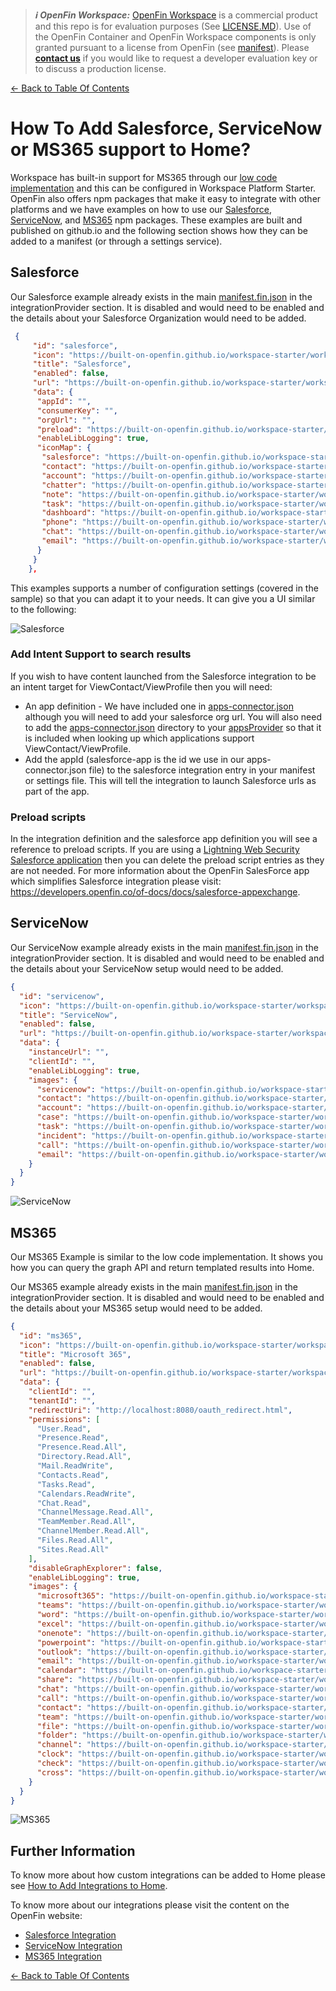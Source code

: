 > **_:information_source: OpenFin Workspace:_** [OpenFin Workspace](https://www.openfin.co/workspace/) is a commercial product and this repo is for evaluation purposes (See [LICENSE.MD](../LICENSE.MD)). Use of the OpenFin Container and OpenFin Workspace components is only granted pursuant to a license from OpenFin (see [manifest](../public/manifest.fin.json)). Please [**contact us**](https://www.openfin.co/workspace/poc/) if you would like to request a developer evaluation key or to discuss a production license.

[<- Back to Table Of Contents](../README.md)

# How To Add Salesforce, ServiceNow or MS365 support to Home?

Workspace has built-in support for MS365 through our [low code implementation](./how-to-setup-low-code-integrations.md) and this can be configured in Workspace Platform Starter. OpenFin also offers npm packages that make it easy to integrate with other platforms and we have examples on how to use our [Salesforce](../../integrate-with-salesforce/README.md), [ServiceNow](../../integrate-with-servicenow/README.md), and [MS365](../../integrate-with-ms365/README.md) npm packages. These examples are built and published on github.io and the following section shows how they can be added to a manifest (or through a settings service).

## Salesforce

Our Salesforce example already exists in the main [manifest.fin.json](../public/manifest.fin.json) in the integrationProvider section. It is disabled and would need to be enabled and the details about your Salesforce Organization would need to be added.

```json
 {
     "id": "salesforce",
     "icon": "https://built-on-openfin.github.io/workspace-starter/workspace/v19.1.0/integrate-with-salesforce/favicon.ico",
     "title": "Salesforce",
     "enabled": false,
     "url": "https://built-on-openfin.github.io/workspace-starter/workspace/v19.1.0/integrate-with-salesforce/js/modules/integrations/salesforce.bundle.js",
     "data": {
      "appId": "",
      "consumerKey": "",
      "orgUrl": "",
      "preload": "https://built-on-openfin.github.io/workspace-starter/workspace/v19.1.0/integrate-with-salesforce/js/preload.js",
      "enableLibLogging": true,
      "iconMap": {
       "salesforce": "https://built-on-openfin.github.io/workspace-starter/workspace/v19.1.0/integrate-with-salesforce/images/salesforce.svg",
       "contact": "https://built-on-openfin.github.io/workspace-starter/workspace/v19.1.0/integrate-with-salesforce/images/contact.svg",
       "account": "https://built-on-openfin.github.io/workspace-starter/workspace/v19.1.0/integrate-with-salesforce/images/account.svg",
       "chatter": "https://built-on-openfin.github.io/workspace-starter/workspace/v19.1.0/integrate-with-salesforce/images/chatter.svg",
       "note": "https://built-on-openfin.github.io/workspace-starter/workspace/v19.1.0/integrate-with-salesforce/images/note.svg",
       "task": "https://built-on-openfin.github.io/workspace-starter/workspace/v19.1.0/integrate-with-salesforce/images/task.svg",
       "dashboard": "https://built-on-openfin.github.io/workspace-starter/workspace/v19.1.0/integrate-with-salesforce/images/dashboard.svg",
       "phone": "https://built-on-openfin.github.io/workspace-starter/workspace/v19.1.0/integrate-with-salesforce/images/phone.svg",
       "chat": "https://built-on-openfin.github.io/workspace-starter/workspace/v19.1.0/integrate-with-salesforce/images/chat.svg",
       "email": "https://built-on-openfin.github.io/workspace-starter/workspace/v19.1.0/integrate-with-salesforce/images/email.svg"
      }
     }
    },
```

This examples supports a number of configuration settings (covered in the sample) so that you can adapt it to your needs. It can give you a UI similar to the following:

![Salesforce](./assets/home-salesforce.png)

### Add Intent Support to search results

If you wish to have content launched from the Salesforce integration to be an intent target for ViewContact/ViewProfile then you will need:

- An app definition - We have included one in [apps-connector.json](../public/common/apps-connector.json) although you will need to add your salesforce org url. You will also need to add the [apps-connector.json](../public/common/apps-connector.json) directory to your [appsProvider](./what-is-an-apps-provider.md) so that it is included when looking up which applications support ViewContact/ViewProfile.
- Add the appId (salesforce-app is the id we use in our apps-connector.json file) to the salesforce integration entry in your manifest or settings file. This will tell the integration to launch Salesforce urls as part of the app.

### Preload scripts

In the integration definition and the salesforce app definition you will see a reference to preload scripts. If you are using a [Lightning Web Security Salesforce application](https://developer.salesforce.com/docs/platform/lwc/guide/security-lwsec-intro.html) then you can delete the preload script entries as they are not needed. For more information about the OpenFin SalesForce app which simplifies Salesforce integration please visit: <https://developers.openfin.co/of-docs/docs/salesforce-appexchange>.

## ServiceNow

Our ServiceNow example already exists in the main [manifest.fin.json](../public/manifest.fin.json) in the integrationProvider section. It is disabled and would need to be enabled and the details about your ServiceNow setup would need to be added.

```json
{
  "id": "servicenow",
  "icon": "https://built-on-openfin.github.io/workspace-starter/workspace/v19.1.0/integrate-with-servicenow/favicon.ico",
  "title": "ServiceNow",
  "enabled": false,
  "url": "https://built-on-openfin.github.io/workspace-starter/workspace/v19.1.0/integrate-with-servicenow/js/integrations/servicenow.bundle.js",
  "data": {
    "instanceUrl": "",
    "clientId": "",
    "enableLibLogging": true,
    "images": {
      "servicenow": "https://built-on-openfin.github.io/workspace-starter/workspace/v19.1.0/integrate-with-servicenow/images/apps/servicenow.svg",
      "contact": "https://built-on-openfin.github.io/workspace-starter/workspace/v19.1.0/integrate-with-servicenow/images/types/contact.svg",
      "account": "https://built-on-openfin.github.io/workspace-starter/workspace/v19.1.0/integrate-with-servicenow/images/types/account.svg",
      "case": "https://built-on-openfin.github.io/workspace-starter/workspace/v19.1.0/integrate-with-servicenow/images/types/case.svg",
      "task": "https://built-on-openfin.github.io/workspace-starter/workspace/v19.1.0/integrate-with-servicenow/images/types/task.svg",
      "incident": "https://built-on-openfin.github.io/workspace-starter/workspace/v19.1.0/integrate-with-servicenow/images/types/incident.svg",
      "call": "https://built-on-openfin.github.io/workspace-starter/workspace/v19.1.0/integrate-with-servicenow/images/icons/call.svg",
      "email": "https://built-on-openfin.github.io/workspace-starter/workspace/v19.1.0/integrate-with-servicenow/images/icons/email.svg"
    }
  }
}
```

![ServiceNow](./assets/home-servicenow.png)

## MS365

Our MS365 Example is similar to the low code implementation. It shows you how you can query the graph API and return templated results into Home.

Our MS365 example already exists in the main [manifest.fin.json](../public/manifest.fin.json) in the integrationProvider section. It is disabled and would need to be enabled and the details about your MS365 setup would need to be added.

```json
{
  "id": "ms365",
  "icon": "https://built-on-openfin.github.io/workspace-starter/workspace/v19.1.0/integrate-with-ms365/favicon.ico",
  "title": "Microsoft 365",
  "enabled": false,
  "url": "https://built-on-openfin.github.io/workspace-starter/workspace/v19.1.0/integrate-with-ms365/js/integrations/ms365.bundle.js",
  "data": {
    "clientId": "",
    "tenantId": "",
    "redirectUri": "http://localhost:8080/oauth_redirect.html",
    "permissions": [
      "User.Read",
      "Presence.Read",
      "Presence.Read.All",
      "Directory.Read.All",
      "Mail.ReadWrite",
      "Contacts.Read",
      "Tasks.Read",
      "Calendars.ReadWrite",
      "Chat.Read",
      "ChannelMessage.Read.All",
      "TeamMember.Read.All",
      "ChannelMember.Read.All",
      "Files.Read.All",
      "Sites.Read.All"
    ],
    "disableGraphExplorer": false,
    "enableLibLogging": true,
    "images": {
      "microsoft365": "https://built-on-openfin.github.io/workspace-starter/workspace/v19.1.0/integrate-with-ms365/images/apps/microsoft365.svg",
      "teams": "https://built-on-openfin.github.io/workspace-starter/workspace/v19.1.0/integrate-with-ms365/images/apps/teams.svg",
      "word": "https://built-on-openfin.github.io/workspace-starter/workspace/v19.1.0/integrate-with-ms365/images/apps/word.svg",
      "excel": "https://built-on-openfin.github.io/workspace-starter/workspace/v19.1.0/integrate-with-ms365/images/apps/excel.svg",
      "onenote": "https://built-on-openfin.github.io/workspace-starter/workspace/v19.1.0/integrate-with-ms365/images/apps/onenote.svg",
      "powerpoint": "https://built-on-openfin.github.io/workspace-starter/workspace/v19.1.0/integrate-with-ms365/images/apps/powerpoint.svg",
      "outlook": "https://built-on-openfin.github.io/workspace-starter/workspace/v19.1.0/integrate-with-ms365/images/apps/outlook-mail.svg",
      "email": "https://built-on-openfin.github.io/workspace-starter/workspace/v19.1.0/integrate-with-ms365/images/icons/email.svg",
      "calendar": "https://built-on-openfin.github.io/workspace-starter/workspace/v19.1.0/integrate-with-ms365/images/icons/calendar.svg",
      "share": "https://built-on-openfin.github.io/workspace-starter/workspace/v19.1.0/integrate-with-ms365/images/icons/share.svg",
      "chat": "https://built-on-openfin.github.io/workspace-starter/workspace/v19.1.0/integrate-with-ms365/images/icons/chat.svg",
      "call": "https://built-on-openfin.github.io/workspace-starter/workspace/v19.1.0/integrate-with-ms365/images/icons/call.svg",
      "contact": "https://built-on-openfin.github.io/workspace-starter/workspace/v19.1.0/integrate-with-ms365/images/icons/contact.svg",
      "team": "https://built-on-openfin.github.io/workspace-starter/workspace/v19.1.0/integrate-with-ms365/images/icons/team.svg",
      "file": "https://built-on-openfin.github.io/workspace-starter/workspace/v19.1.0/integrate-with-ms365/images/icons/file.svg",
      "folder": "https://built-on-openfin.github.io/workspace-starter/workspace/v19.1.0/integrate-with-ms365/images/icons/folder.svg",
      "channel": "https://built-on-openfin.github.io/workspace-starter/workspace/v19.1.0/integrate-with-ms365/images/icons/channel.svg",
      "clock": "https://built-on-openfin.github.io/workspace-starter/workspace/v19.1.0/integrate-with-ms365/images/icons/clock.svg",
      "check": "https://built-on-openfin.github.io/workspace-starter/workspace/v19.1.0/integrate-with-ms365/images/icons/check.svg",
      "cross": "https://built-on-openfin.github.io/workspace-starter/workspace/v19.1.0/integrate-with-ms365/images/icons/cross.svg"
    }
  }
}
```

![MS365](./assets/home-ms365.png)

## Further Information

To know more about how custom integrations can be added to Home please see [How to Add Integrations to Home](./how-to-add-integrations-to-home.md).

To know more about our integrations please visit the content on the OpenFin website:

- [Salesforce Integration](https://developers.openfin.co/of-docs/docs/salesforce-integration)
- [ServiceNow Integration](https://developers.openfin.co/of-docs/docs/servicenow-integration)
- [MS365 Integration](https://developers.openfin.co/of-docs/docs/ms365-integration)

[<- Back to Table Of Contents](../README.md)
